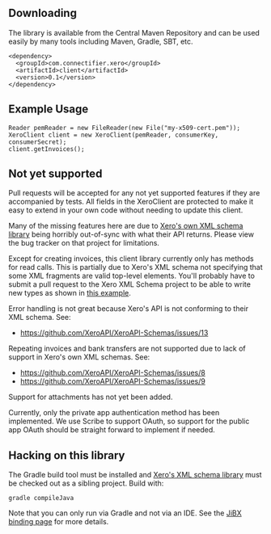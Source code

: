 ## Downloading

The library is available from the Central Maven Repository and can be used easily by many tools including Maven, Gradle, SBT, etc.

    <dependency>
      <groupId>com.connectifier.xero</groupId>
      <artifactId>client</artifactId>
      <version>0.1</version>
    </dependency>

## Example Usage

    Reader pemReader = new FileReader(new File("my-x509-cert.pem"));
    XeroClient client = new XeroClient(pemReader, consumerKey, consumerSecret);
    client.getInvoices();

## Not yet supported

Pull requests will be accepted for any not yet supported features if they are accompanied by tests. All fields in the XeroClient are protected to make it easy to extend in your own code without needing to update this client.

Many of the missing features here are due to [Xero's own XML schema library](https://github.com/XeroAPI/XeroAPI-Schemas) being horribly out-of-sync with what their API returns. Please view the bug tracker on that project for limitations.

Except for creating invoices, this client library currently only has methods for read calls. This is partially due to Xero's XML schema not specifying that some XML fragments are valid top-level elements. You'll probably have to submit a pull request to the Xero XML Schema project to be able to write new types as shown in [this example](https://github.com/benmccann/XeroAPI-Schemas/commit/334966c6fb6ef2f981a6313082b340fb18075846).

Error handling is not great because Xero's API is not conforming to their XML schema. See:
* https://github.com/XeroAPI/XeroAPI-Schemas/issues/13

Repeating invoices and bank transfers are not supported due to lack of support in Xero's own XML schemas. See:
* https://github.com/XeroAPI/XeroAPI-Schemas/issues/8
* https://github.com/XeroAPI/XeroAPI-Schemas/issues/9

Support for attachments has not yet been added.

Currently, only the private app authentication method has been implemented. We use Scribe to support OAuth, so support for the public app OAuth should be straight forward to implement if needed.

## Hacking on this library

The Gradle build tool must be installed and [Xero's XML schema library](https://github.com/XeroAPI/XeroAPI-Schemas) must be checked out as a sibling project. Build with:

    gradle compileJava

Note that you can only run via Gradle and not via an IDE. See the [JiBX binding page](http://jibx.sourceforge.net/bindcomp.html#ide-use) for more details.
